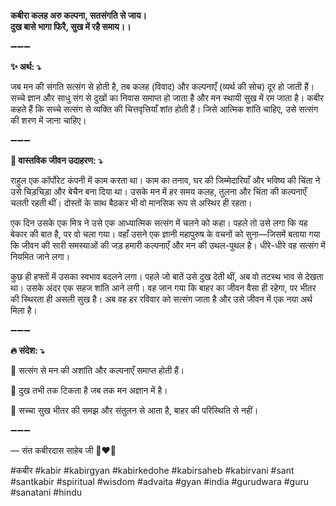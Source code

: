 **कबीरा कलह अरु कल्पना, सतसंगति से जाय।**\
**दुख बासे भागा फिरै, सुख में रहै समाय।।**

➖➖➖

**✨ अर्थ: ⤵**

जब मन की संगति सत्संग से होती है, तब कलह (विवाद) और कल्पनाएँ (व्यर्थ की सोच) दूर हो जाती हैं। सच्चे ज्ञान और साधु संग से दुखों का निवास समाप्त हो जाता है और मन स्थायी सुख में रम जाता है। कबीर कहते हैं कि सच्चे सत्संग से व्यक्ति की चित्तवृत्तियाँ शांत होती हैं। जिसे आत्मिक शांति चाहिए, उसे सत्संग की शरण में जाना चाहिए।

➖➖➖

**🌾 वास्तविक जीवन उदाहरण: ⤵**

राहुल एक कॉर्पोरेट कंपनी में काम करता था। काम का तनाव, घर की जिम्मेदारियाँ और भविष्य की चिंता ने उसे चिड़चिड़ा और बेचैन बना दिया था। उसके मन में हर समय कलह, तुलना और चिंता की कल्पनाएँ चलती रहती थीं। दोस्तों के साथ बैठकर भी वो मानसिक रूप से अस्थिर ही रहता।

एक दिन उसके एक मित्र ने उसे एक आध्यात्मिक सत्संग में चलने को कहा। पहले तो उसे लगा कि यह बेकार की बात है, पर वो चला गया। वहाँ उसने एक ज्ञानी महापुरुष के वचनों को सुना—जिसमें बताया गया कि जीवन की सारी समस्याओं की जड़ हमारी कल्पनाएँ और मन की उथल-पुथल है। धीरे-धीरे वह सत्संग में नियमित जाने लगा।

कुछ ही हफ्तों में उसका स्वभाव बदलने लगा। पहले जो बातें उसे दुख देती थीं, अब वो तटस्थ भाव से देखता था। उसके अंदर एक सहज शांति आने लगी। वह जान गया कि बाहर का जीवन वैसा ही रहेगा, पर भीतर की स्थिरता ही असली सुख है। अब वह हर रविवार को सत्संग जाता है और उसे जीवन में एक नया अर्थ मिला है।

➖➖➖

**🔥 संदेश: ⤵**

📌 सत्संग से मन की अशांति और कल्पनाएँ समाप्त होती हैं।

📌 दुख तभी तक टिकता है जब तक मन अज्ञान में है।

📌 सच्चा सुख भीतर की समझ और संतुलन से आता है, बाहर की परिस्थिति से नहीं।

➖➖➖

— संत कबीरदास साहेब जी 🙏❤️💯

#कबीर #kabir #kabirgyan #kabirkedohe #kabirsaheb #kabirvani #sant #santkabir #spiritual #wisdom #advaita #gyan #india #gurudwara #guru #sanatani #hindu
